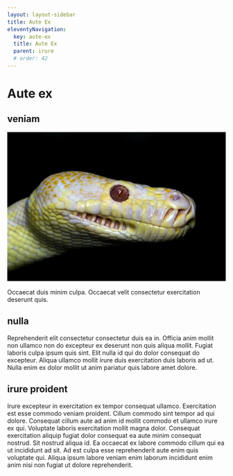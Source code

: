 ```yaml
---
layout: layout-sidebar
title: Aute Ex
eleventyNavigation:
  key: aute-ex
  title: Aute Ex
  parent: irure
  # order: 42
---
```


# Aute ex

## veniam

<img class="bordered" src="/static/images/bulksplash-davidclode-qORaE9FkcL0.jpg" alt="bulksplash-davidclode-qORaE9FkcL0.jpg" />

Occaecat duis minim culpa. Occaecat velit consectetur exercitation deserunt quis.

## nulla

Reprehenderit elit consectetur consectetur duis ea in. Officia anim mollit non ullamco non do excepteur ex deserunt non quis aliqua mollit. Fugiat laboris culpa ipsum quis sint. Elit nulla id qui do dolor consequat do excepteur. Aliqua ullamco mollit irure duis exercitation duis laboris ad ut. Nulla enim ex dolor mollit ut anim pariatur quis labore amet dolore.

## irure proident

Irure excepteur in exercitation ex tempor consequat ullamco. Exercitation est esse commodo veniam proident. Cillum commodo sint tempor ad qui dolore. Consequat cillum aute ad anim id mollit commodo et ullamco irure ex qui. Voluptate laboris exercitation mollit magna dolor. Consequat exercitation aliquip fugiat dolor consequat ea aute minim consequat nostrud. Sit nostrud aliqua id. Ea occaecat ex labore commodo cillum qui ea ut incididunt ad sit. Ad est culpa esse reprehenderit aute enim quis voluptate qui. Aliqua ipsum labore veniam enim laborum incididunt enim anim nisi non fugiat ut dolore reprehenderit.
